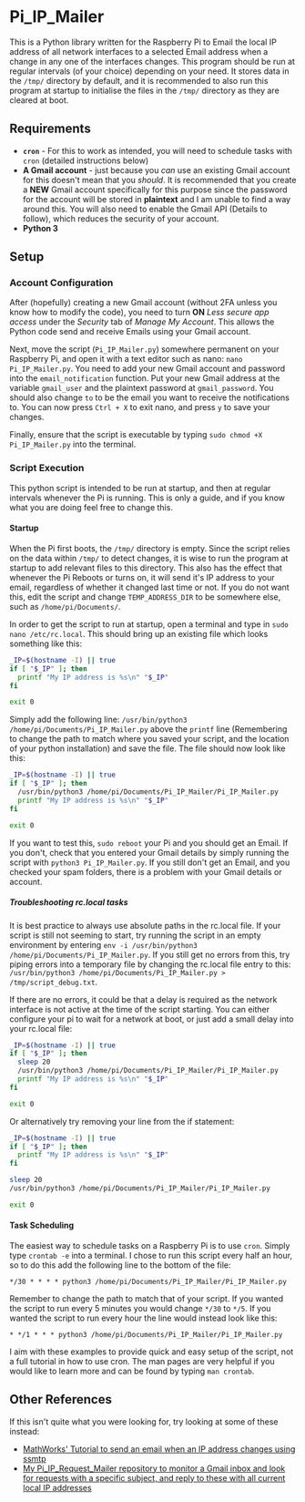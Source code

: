 # Pi_IP_Mailer
This is a Python library written for the Raspberry Pi to Email the local IP address of all network interfaces to a
selected Email address when a change in any one of the interfaces changes. This program should be run at regular
intervals (of your choice) depending on your need. It stores data in the `/tmp/` directory by default, and it is
recommended to also run this program at startup to initialise the files in the `/tmp/` directory as they are cleared at
boot.

## Requirements
* **`cron`** - For this to work as intended, you will need to schedule tasks with `cron` (detailed instructions below)
* **A Gmail account** - just because you _can_ use an existing Gmail account for this doesn't mean that you _should_.
It is recommended that you create a **NEW** Gmail account specifically for this purpose since the password for the
account will be stored in **plaintext** and I am unable to find a way around this. You will also need to enable the
Gmail API (Details to follow), which reduces the security of your account.
* **Python 3**

## Setup
### Account Configuration
After (hopefully) creating a new Gmail account (without 2FA unless you know how to modify the code), you need to turn
**ON** _Less secure app access_ under the _Security_ tab of _Manage My Account_. This allows the Python code send and
receive Emails using your Gmail account.

Next, move the script (`Pi_IP_Mailer.py`) somewhere permanent on your Raspberry Pi, and open it with a text editor such
as nano: `nano Pi_IP_Mailer.py`. You need to add your new Gmail account and password into the `email_notification`
function. Put your new Gmail address at the variable `gmail_user` and the plaintext password at `gmail_password`. You
should also change `to` to be the email you want to receive the notifications to. You can now press `Ctrl + X` to exit
nano, and press `y` to save your changes.

Finally, ensure that the script is executable by typing `sudo chmod +X Pi_IP_Mailer.py` into the terminal.

### Script Execution
This python script is intended to be run at startup, and then at regular intervals whenever the Pi is running. This is
only a guide, and if you know what you are doing feel free to change this.

#### Startup
When the Pi first boots, the `/tmp/` directory is empty. Since the script relies on the data within `/tmp/` to detect
changes, it is wise to run the program at startup to add relevant files to this directory. This also has the effect that
whenever the Pi Reboots or turns on, it will send it's IP address to your email, regardless of whether it changed last
time or not. If you do not want this, edit the script and change `TEMP_ADDRESS_DIR` to be somewhere else, such as
`/home/pi/Documents/`.

In order to get the script to run at startup, open a terminal and type in `sudo nano /etc/rc.local`. This should bring
up an existing file which looks something like this:
```bash
_IP=$(hostname -I) || true
if [ "$_IP" ]; then
  printf "My IP address is %s\n" "$_IP"
fi

exit 0
```
Simply add the following line: `/usr/bin/python3 /home/pi/Documents/Pi_IP_Mailer.py` above the `printf` line (Remembering to
change the path to match where you saved your script, and the location of your python installation) and save the file. The
file should now look like this:
```bash
_IP=$(hostname -I) || true
if [ "$_IP" ]; then
  /usr/bin/python3 /home/pi/Documents/Pi_IP_Mailer/Pi_IP_Mailer.py
  printf "My IP address is %s\n" "$_IP"
fi

exit 0
```
If you want to test this, `sudo reboot` your Pi and you should get an Email. If you don't, check that you entered your
Gmail details by simply running the script with `python3 Pi_IP_Mailer.py`. If you still don't get an Email, and you
checked your spam folders, there is a problem with your Gmail details or account.

##### Troubleshooting rc.local tasks
It is best practice to always use absolute paths in the rc.local file. If your script is still not seeming to start, try
running the script in an empty environment by entering `env -i /usr/bin/python3 /home/pi/Documents/Pi_IP_Mailer.py`. If you
still get no errors from this, try piping errors into a temporary file by changing the rc.local file entry to this:
`/usr/bin/python3 /home/pi/Documents/Pi_IP_Mailer.py > /tmp/script_debug.txt`.

If there are no errors, it could be that a delay is required as the network interface is not active at the time of the script
starting. You can either configure your pi to wait for a network at boot, or just add a small delay into your rc.local file:
```bash
_IP=$(hostname -I) || true
if [ "$_IP" ]; then
  sleep 20
  /usr/bin/python3 /home/pi/Documents/Pi_IP_Mailer/Pi_IP_Mailer.py
  printf "My IP address is %s\n" "$_IP"
fi

exit 0
```
Or alternatively try removing your line from the if statement:
```bash
_IP=$(hostname -I) || true
if [ "$_IP" ]; then
  printf "My IP address is %s\n" "$_IP"
fi

sleep 20
/usr/bin/python3 /home/pi/Documents/Pi_IP_Mailer/Pi_IP_Mailer.py

exit 0
```

#### Task Scheduling
The easiest way to schedule tasks on a Raspberry Pi is to use `cron`. Simply type `crontab -e` into a terminal. I chose
to run this script every half an hour, so to do this add the following line to the bottom of the file:
```
*/30 * * * * python3 /home/pi/Documents/Pi_IP_Mailer/Pi_IP_Mailer.py
```
Remember to change the path to match that of your script. If you wanted the script to run every 5 minutes you would
change `*/30` to `*/5`. If you wanted the script to run every hour the line would instead look like this:
```
* */1 * * * python3 /home/pi/Documents/Pi_IP_Mailer/Pi_IP_Mailer.py
```
I aim with these examples to provide quick and easy setup of the script, not a full tutorial in how to use cron. The man
pages are very helpful if you would like to learn more and can be found by typing `man crontab`.

## Other References
If this isn't quite what you were looking for, try looking at some of these instead:
* [MathWorks' Tutorial to send an email when an IP address changes using ssmtp](
https://uk.mathworks.com/help/supportpkg/raspberrypi/ug/configure-raspberry-pi-hardware-to-email-ip-address-changes.html
"MathWorks")
* [My Pi_IP_Request_Mailer repository to monitor a Gmail inbox and look for requests with a specific subject, and reply
to these with all current local IP addresses](https://github.com/NathanielJS1541/Pi_IP_Request_Mailer 
"Pi_IP_Request_Mailer")